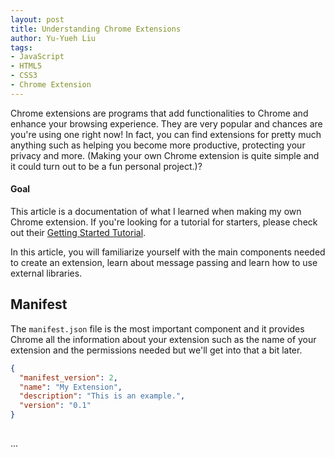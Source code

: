```yaml
---
layout: post
title: Understanding Chrome Extensions
author: Yu-Yueh Liu
tags:
- JavaScript    
- HTML5
- CSS3
- Chrome Extension
---
```

Chrome extensions are programs that add functionalities to Chrome and enhance your browsing experience. They are very popular and chances are you're using one right now! In fact, you can find extensions for pretty much anything such as helping you become more productive, protecting your privacy and more. (Making your own Chrome extension is quite simple and it could turn out to be a fun personal project.)?

<h4>Goal</h4>
<p>This article is a documentation of what I learned when making my own Chrome extension. If you're looking for a tutorial for starters, please check out their <a href="https://developer.chrome.com/extensions/getstarted" target="_blank">Getting Started Tutorial</a>.</p>

<p>In this article, you will familiarize yourself with the main components needed to create an extension, learn about message passing and learn how to use external libraries.</p>

<h2>Manifest</h2>
<p>
The <code class="inline-code">manifest.json</code> file is the most important component and it provides Chrome all the information about your extension such as the name of your extension and the permissions needed but we'll get into that a bit later.
</p>

```json
{
  "manifest_version": 2,
  "name": "My Extension",
  "description": "This is an example.",
  "version": "0.1"
}
```


<!-- <h4>Prerequisites</h4>
<ul>
<li></li>
<li></li>
</ul> -->

<h2></h2>

<!-- <img src="{{ "/assets/images/post/productive.png" | relative_url }}" class="img-fluid add-margin-top-normal add-margin-bottom-normal"> -->

...